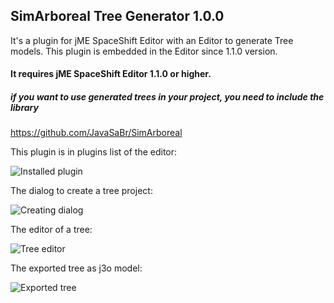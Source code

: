 
## SimArboreal Tree Generator 1.0.0

It's a plugin for jME SpaceShift Editor with an Editor to generate Tree models.
This plugin is embedded in the Editor since 1.1.0 version.

#### It requires jME SpaceShift Editor 1.1.0 or higher.

##### if you want to use generated trees in your project, you need to include the library
https://github.com/JavaSaBr/SimArboreal

This plugin is in plugins list of the editor:

![Installed plugin](http://i.imgur.com/nTWXgs2.png)

The dialog to create a tree project:

![Creating dialog](http://i.imgur.com/S16INv4.png)

The editor of a tree:

![Tree editor](http://i.imgur.com/fl3XUPt.png)

The exported tree as j3o model:

![Exported tree](http://i.imgur.com/okO4k4A.png)